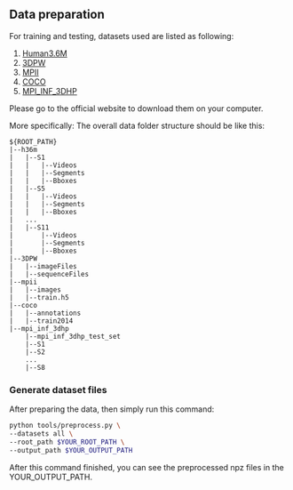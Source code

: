## Data preparation

For training and testing, datasets used are listed as following:

1. [Human3.6M](http://vision.imar.ro/human3.6m/description.php)
2. [3DPW](https://virtualhumans.mpi-inf.mpg.de/3DPW/)
3. [MPII](http://human-pose.mpi-inf.mpg.de)
4. [COCO](http://cocodataset.org/#home)
5. [MPI_INF_3DHP](http://gvv.mpi-inf.mpg.de/3dhp-dataset/)

Please go to the official website to download them on your computer.

More specifically:
The overall data folder structure should be like this:

```
${ROOT_PATH}
|--h36m
|   |--S1
|   |   |--Videos
|   |   |--Segments
|   |   |--Bboxes
|   |--S5
|   |   |--Videos
|   |   |--Segments
|   |   |--Bboxes
|   ...
|   |--S11
|       |--Videos
|       |--Segments
|       |--Bboxes
|--3DPW
|   |--imageFiles
|   |--sequenceFiles
|--mpii
|   |--images
|   |--train.h5
|--coco
|   |--annotations
|   |--train2014
|--mpi_inf_3dhp
    |--mpi_inf_3dhp_test_set
    |--S1
    |--S2
    ...
    |--S8

```

### Generate dataset files

After preparing the data, then simply run this command:

```bash
python tools/preprocess.py \
--datasets all \
--root_path $YOUR_ROOT_PATH \
--output_path $YOUR_OUTPUT_PATH
```

After this command finished, you can see the preprocessed npz files in the YOUR_OUTPUT_PATH.
